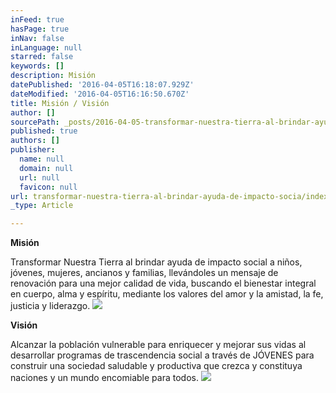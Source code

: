 ```yaml
---
inFeed: true
hasPage: true
inNav: false
inLanguage: null
starred: false
keywords: []
description: Misión
datePublished: '2016-04-05T16:18:07.929Z'
dateModified: '2016-04-05T16:16:50.670Z'
title: Misión / Visión
author: []
sourcePath: _posts/2016-04-05-transformar-nuestra-tierra-al-brindar-ayuda-de-impacto-socia.md
published: true
authors: []
publisher:
  name: null
  domain: null
  url: null
  favicon: null
url: transformar-nuestra-tierra-al-brindar-ayuda-de-impacto-socia/index.html
_type: Article

---
```

**Misión**

Transformar Nuestra Tierra al brindar ayuda de impacto social a niños, jóvenes, mujeres, ancianos y familias, llevándoles un mensaje de renovación para una mejor calidad de vida, buscando el bienestar integral en cuerpo, alma y espíritu, mediante los valores del amor y la amistad, la fe, justicia y liderazgo.
![](https://the-grid-user-content.s3-us-west-2.amazonaws.com/ba25fff8-afc9-41b0-b0c7-73bb3a9f93ff.jpg)

**Visión**

Alcanzar la población vulnerable para enriquecer y mejorar sus vidas al desarrollar programas de trascendencia social a través de JÓVENES para construir una sociedad saludable y productiva que crezca y constituya naciones y un mundo encomiable para todos.
![](https://the-grid-user-content.s3-us-west-2.amazonaws.com/c2e85737-f030-41e1-80a0-0a6fa0fac355.jpg)